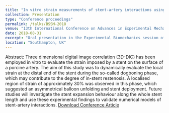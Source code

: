 ```yaml
---
title: "In vitro strain measurements of stent-artery interactions using 3D digital image correlation method"
collection: Presentation
type: "Conference proceedings"
permalink: /talks/BSSM-2018
venue: "13th International Conference on Advances in Experimental Mechanics"
date: 2018-08-31
excerpt: "Oral presentation in the Experimental Biomechanics session of the British Sociey for Strain Measurement [conference](http://www.bssm.org/default.asp?p=273)."
location: "Southampton, UK"
---
```


Abstract:
Three dimensional digital image correlation (3D-DIC) has been employed in vitro to evaluate the strain imposed by a stent on the surface of a porcine artery. The aim of this study was to dynamically evaluate the local strain at the distal end of the stent during the so-called dogboning phase, which may contribute to the degree of in-stent restenosis. A localised region of strain of approximately 30% was observed in this phase, which suggested an asymmetrical balloon unfolding and stent deployment. Future studies will investigate the stent expansion behaviour along the whole stent length and use these experimental findings to validate numerical models of stent-artery interactions. [Download Conference Article](http://www.bssm.org/uploadeddocuments/Conf%202018/2018%20abstracts/74BSSM2018_Abstract_PF.pdf)

